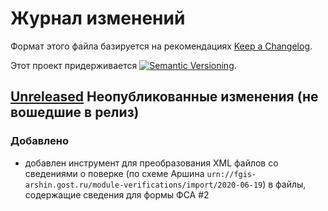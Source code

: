 # Журнал изменений

Формат этого файла базируется на рекомендациях
[Keep a Changelog](https://keepachangelog.com/ru/1.0.0/).

Этот проект придерживается
[![Semantic Versioning](https://img.shields.io/static/v1?label=Semantic%20Versioning&message=v2.0.0&color=green&logo=semver)](https://semver.org/lang/ru/spec/v2.0.0.html).

## [Unreleased] Неопубликованные изменения (не вошедшие в релиз)

### Добавлено

- добавлен инструмент для преобразования XML файлов со сведениями о поверке
  (по схеме Аршина `urn://fgis-arshin.gost.ru/module-verifications/import/2020-06-19`)
  в файлы, содержащие сведения для формы ФСА
  #2

[Unreleased]: https://github.com/csm-ivanovo-ru/PushCalibrationInfoToFSA/compare/0.1.0...HEAD
[0.1.0]: https://github.com/csm-ivanovo-ru/PushCalibrationInfoToFSA/releases/tag/0.1.0
